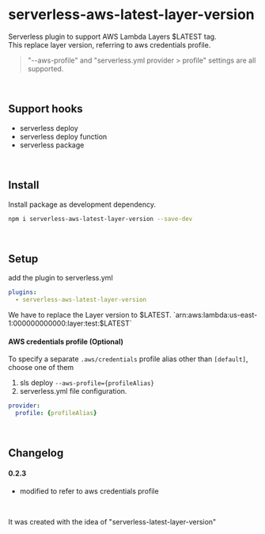 # serverless-aws-latest-layer-version

Serverless plugin to support AWS Lambda Layers $LATEST tag.   
This replace layer version, referring to aws credentials profile.      
> "--aws-profile" and "serverless.yml provider > profile" settings are all supported.

&nbsp;

## Support hooks
- serverless deploy
- serverless deploy function
- serverless package

&nbsp;

## Install

Install package as development dependency.

```bash
npm i serverless-aws-latest-layer-version --save-dev
```

&nbsp;

## Setup
add the plugin to serverless.yml

```yaml
plugins:
  - serverless-aws-latest-layer-version
```

We have to replace the Layer version to $LATEST.   
`arn:aws:lambda:us-east-1:000000000000:layer:test:$LATEST`

#### AWS credentials profile (Optional)
To specify a separate `.aws/credentials` profile alias other than `[default]`, choose one of them   
1. sls deploy `--aws-profile={profileAlias}`  
2. serverless.yml file configuration. 
```yaml
provider:
  profile: {profileAlias}
```

&nbsp;

## Changelog
#### 0.2.3
- modified to refer to aws credentials profile

&nbsp;
&nbsp;
&nbsp;

It was created with the idea of "serverless-latest-layer-version"   
